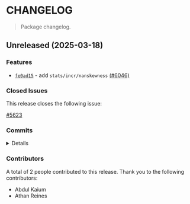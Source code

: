 # CHANGELOG

> Package changelog.

<section class="release" id="unreleased">

## Unreleased (2025-03-18)

<section class="features">

### Features

-   [`fe0ad15`](https://github.com/stdlib-js/stdlib/commit/fe0ad15e0f3be4a610e9e4e3ba6c909e8c307ef1) - add `stats/incr/nanskewness` [(#6046)](https://github.com/stdlib-js/stdlib/pull/6046)

</section>

<!-- /.features -->

<section class="issues">

### Closed Issues

This release closes the following issue:

[#5623](https://github.com/stdlib-js/stdlib/issues/5623)

</section>

<!-- /.issues -->

<section class="commits">

### Commits

<details>

-   [`fe0ad15`](https://github.com/stdlib-js/stdlib/commit/fe0ad15e0f3be4a610e9e4e3ba6c909e8c307ef1) - **feat:** add `stats/incr/nanskewness` [(#6046)](https://github.com/stdlib-js/stdlib/pull/6046) _(by Abdul Kaium, Athan Reines, stdlib-bot)_

</details>

</section>

<!-- /.commits -->

<section class="contributors">

### Contributors

A total of 2 people contributed to this release. Thank you to the following contributors:

-   Abdul Kaium
-   Athan Reines

</section>

<!-- /.contributors -->

</section>

<!-- /.release -->

